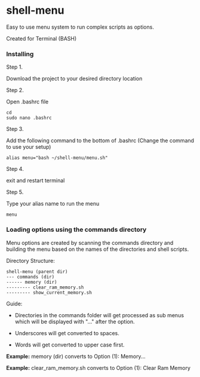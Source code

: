 # shell-menu

Easy to use menu system to run complex scripts as options.

Created for Terminal (BASH)

### Installing

Step 1.

Download the project to your desired directory location

Step 2.

Open .bashrc file

```
cd
sudo nano .bashrc
```

Step 3.

Add the following command to the bottom of .bashrc (Change the command to use your setup)

```
alias menu="bash ~/shell-menu/menu.sh"
```

Step 4.

exit and restart terminal

Step 5.

Type your alias name to run the menu

```
menu
```

### Loading options using the commands directory

Menu options are created by scanning the commands directory and building the menu based on the names of the directories and shell scripts.

Directory Structure:

```
shell-menu (parent dir)
--- commands (dir)
------ memory (dir)
--------- clear_ram_memory.sh
--------- show_current_memory.sh
```

Guide:

* Directories in the commands folder will get processed as sub menus which will be displayed with "..." after the option.

* Underscores will get converted to spaces.

* Words will get converted to upper case first.

**Example:** memory (dir) converts to  Option (1): Memory...

**Example:** clear_ram_memory.sh converts to Option (1): Clear Ram Memory
